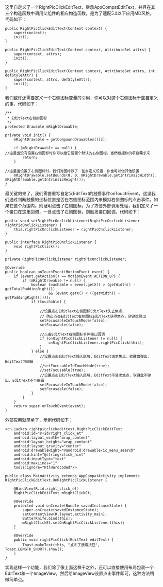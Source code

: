 这里自定义了一个RightPicClickEditText，继承AppCompatEditText，并且在其三个构造函数中调用父组件的相应构造函数，是为了适配5.0以下应用MD风格，代码如下：

    public RightPicClickEditText(Context context) {
        super(context);
        init();
    }

    public RightPicClickEditText(Context context, AttributeSet attrs) {
        super(context, attrs);
        init();
    }

    public RightPicClickEditText(Context context, AttributeSet attrs, int defStyleAttr) {
        super(context, attrs, defStyleAttr);
        init();
    }

我们或许还需要定义一个右侧图标变量的引用，你可以对这个右侧图标干些自定义的事，代码如下：

    /**
     * EditText右侧的图标
     */
    protected Drawable mRightDrawable;

    private void init() {
        mRightDrawable = getCompoundDrawables()[2];

        if (mRightDrawable == null) {
	//这里当没有设置右侧图标时你可以给它设置个默认的右侧图标，当然根据你的项目需求来
            return;
        }

	//这里当设置了右侧图标时，我们对图标做了一些自定义设置，你也可以做其他设置
        mRightDrawable.setBounds(0, 0, mRightDrawable.getIntrinsicWidth(), mRightDrawable.getIntrinsicHeight());
    }

最关键的来了，我们需要重写自定义EditText的触摸事件onTouchEvent，这里我们通过判断触摸的坐标位置是否在右侧图标范围内来模拟右侧图标的点击事件。如果在这个范围内，则证明点击了右侧图标，为了方便外部调用处理，我们定义了一个接口在这里回调，一旦点击了右侧图标，则触发接口回调。代码如下：

    public void setRightPicOnclickListener(RightPicOnclickListener rightPicOnclickListener) {
        this.rightPicOnclickListener = rightPicOnclickListener;
    }

    public interface RightPicOnclickListener {
        void rightPicClick();
    }

    private RightPicOnclickListener rightPicOnclickListener;

    @Override
    public boolean onTouchEvent(MotionEvent event) {
        if (event.getAction() == MotionEvent.ACTION_UP) {
            if (mRightDrawable != null) {
                boolean touchable = event.getX() > (getWidth() - getTotalPaddingRight())
                        && (event.getX() < ((getWidth() - getPaddingRight())));
                if (touchable) {

                    //设置点击EditText右侧图标EditText失去焦点，
                    // 防止点击EditText右侧图标EditText获得焦点，软键盘弹出
                    setFocusableInTouchMode(false);
                    setFocusable(false);

                    //点击EditText右侧图标事件接口回调
                    if (onRightPicClickListener != null) {
                        onRightPicClickListener.rightPicClick(this);
                    }
                } else {
                    //设置点击EditText输入区域，EditText请求焦点，软键盘弹出，EditText可编辑
                    //setFocusableInTouchMode(true);
                    //setFocusable(true);
                    //设置点击EditText输入区域，EditText不请求焦点，软键盘不弹出，EditText不可编辑
                    setFocusableInTouchMode(false);
                    setFocusable(false);
                }
            }
        }
        return super.onTouchEvent(event);
    }

外部应用就简单了，示例代码如下：

    <cn.jackro.rightpicclickedittext.RightPicClickEditText
        android:id="@+id/right_click_et"
        android:layout_width="wrap_content"
        android:layout_height="wrap_content"
        android:layout_gravity="center"
        android:drawableRight="@android:drawable/ic_menu_search"
        android:hint="@string/click_hint"
        android:inputType="text"
        android:maxLines="1"
        tools:ignore="RtlHardcoded"/>

    public class MainActivity extends AppCompatActivity implements RightPicClickEditText.OnRightPicClickListener {

        @BindView(R.id.right_click_et)
        RightPicClickEditText mRightClickEt;

        @Override
        protected void onCreate(Bundle savedInstanceState) {
            super.onCreate(savedInstanceState);
            setContentView(R.layout.activity_main);
            ButterKnife.bind(this);
            mRightClickEt.setOnRightPicClickListener(this);
        }

        @Override
        public void rightPicClick(EditText editText) {
            Toast.makeText(this, "点击了搜索按钮", Toast.LENGTH_SHORT).show();
        }
    }

实现这样一个功能，我们除了像上面这样干之外，还可以直接使用布局包裹一个EditText和一个ImageView，然后给ImageView设置点击事件即可，这种方法稍微简单点。